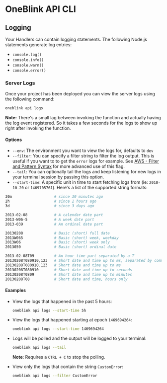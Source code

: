 # OneBlink API CLI

## Logging

Your Handlers can contain logging statements. The following Node.js statements generate log entries:

- `console.log()`
- `console.info()`
- `console.warn()`
- `console.error()`

### Server Logs

Once your project has been deployed you can view the server logs using the following command:

```bash
oneblink api logs
```

**Note:** There's a small lag between invoking the function and actually having the log event registered. So it takes a few seconds for the logs to show up right after invoking the function.

#### Options

- `--env`: The environment you want to view the logs for, defaults to `dev`
- `--filter`: You can specify a filter string to filter the log output. This is useful if you want to to get the `error` logs for example. See [AWS - Filter and Pattern Syntax](http://docs.aws.amazon.com/AmazonCloudWatch/latest/logs/FilterAndPatternSyntax.html) for more advanced use of this flag.
- `--tail`: You can optionally tail the logs and keep listening for new logs in your terminal session by passing this option.
- `--start-time`: A specific unit in time to start fetching logs from (ie: `2010-10-20` or `1469705761`). Here's a list of the supported string formats:

```bash
30m                   # since 30 minutes ago
2h                    # since 2 hours ago
3d                    # since 3 days ago

2013-02-08            # A calendar date part
2013-W06-5            # A week date part
2013-039              # An ordinal date part

20130208              # Basic (short) full date
2013W065              # Basic (short) week, weekday
2013W06               # Basic (short) week only
2013050               # Basic (short) ordinal date

2013-02-08T09         # An hour time part separated by a T
20130208T080910,123   # Short date and time up to ms, separated by comma
20130208T080910.123   # Short date and time up to ms
20130208T080910       # Short date and time up to seconds
20130208T0809         # Short date and time up to minutes
20130208T08           # Short date and time, hours only
```

#### Examples

- View the logs that happened in the past 5 hours:

  ```bash
  oneblink api logs --start-time 5h
  ```

- View the logs that happened starting at epoch `1469694264`:

  ```bash
  oneblink api logs --start-time 1469694264
  ```

- Logs will be polled and the output will be logged to your terminal:

  ```bash
  oneblink api logs --tail
  ```

  **Note**: Requires a `CTRL + C` to stop the polling.

- View only the logs that contain the string `CustomError`:

  ```bash
  oneblink api logs --filter CustomError
  ```
